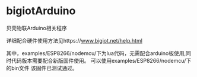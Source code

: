 # bigiotArduino

贝壳物联Arduino相关程序

详细配合硬件使用方法见https://www.bigiot.net/help.html

其中，examples/ESP8266/nodemcu/下为lua代码，无需配合arduino板使用,同时代码版本需要配合新版固件使用。
可以使用examples/ESP8266/nodemcu/下的bin文件 该固件已测试通过。
